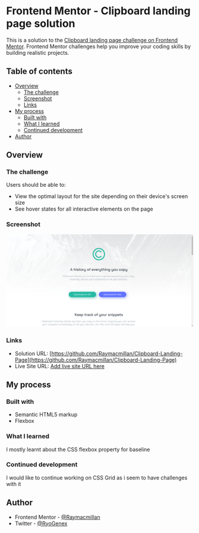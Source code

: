 # Frontend Mentor - Clipboard landing page solution

This is a solution to the [Clipboard landing page challenge on Frontend Mentor](https://www.frontendmentor.io/challenges/clipboard-landing-page-5cc9bccd6c4c91111378ecb9). Frontend Mentor challenges help you improve your coding skills by building realistic projects. 

## Table of contents

- [Overview](#overview)
  - [The challenge](#the-challenge)
  - [Screenshot](#screenshot)
  - [Links](#links)
- [My process](#my-process)
  - [Built with](#built-with)
  - [What I learned](#what-i-learned)
  - [Continued development](#continued-development)
- [Author](#author)


## Overview

### The challenge

Users should be able to:

- View the optimal layout for the site depending on their device's screen size
- See hover states for all interactive elements on the page

### Screenshot

![](./design/desktop.png)

### Links

- Solution URL: [https://github.com/Raymacmillan/Clipboard-Landing-Page](https://github.com/Raymacmillan/Clipboard-Landing-Page)
- Live Site URL: [Add live site URL here](https://your-live-site-url.com)

## My process

### Built with

- Semantic HTML5 markup
- Flexbox

### What I learned

I mostly learnt about the CSS flexbox property for baseline
### Continued development

I would like to continue working on CSS Grid as i seem to have challenges with it


## Author
- Frontend Mentor - [@Raymacmillan](https://www.frontendmentor.io/profile/Raymacmillan)
- Twitter - [@RyoGenex](https://www.twitter.com/RyoGenex)
